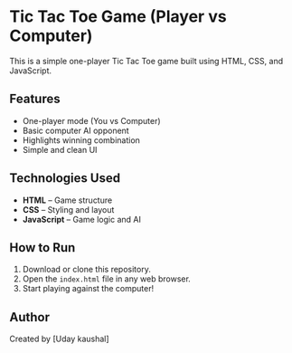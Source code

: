 # Tic Tac Toe Game (Player vs Computer)

This is a simple one-player Tic Tac Toe game built using HTML, CSS, and JavaScript. 

## Features

- One-player mode (You vs Computer)
- Basic computer AI opponent
- Highlights winning combination
- Simple and clean UI

## Technologies Used

- **HTML** – Game structure
- **CSS** – Styling and layout
- **JavaScript** – Game logic and AI

## How to Run

1. Download or clone this repository.
2. Open the `index.html` file in any web browser.
3. Start playing against the computer!

## Author

Created by [Uday kaushal]


